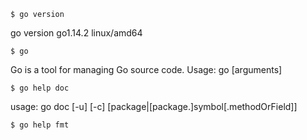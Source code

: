     $ go version
go version go1.14.2 linux/amd64

    $ go
Go is a tool for managing Go source code.
Usage:
    go <command> [arguments]


    $ go help doc
usage: go doc [-u] [-c] [package|[package.]symbol[.methodOrField]]

    $ go help fmt
